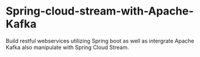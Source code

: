 # Spring-cloud-stream-with-Apache-Kafka
Build restful webservices utilizing Spring boot as well as intergrate Apache Kafka also manipulate with Spring Cloud Stream.
